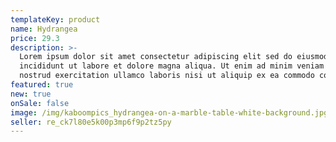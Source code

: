 ```yaml
---
templateKey: product
name: Hydrangea
price: 29.3
description: >-
  Lorem ipsum dolor sit amet consectetur adipiscing elit sed do eiusmod tempor
  incididunt ut labore et dolore magna aliqua. Ut enim ad minim veniam quis
  nostrud exercitation ullamco laboris nisi ut aliquip ex ea commodo consequat.
featured: true
new: true
onSale: false
image: /img/kaboompics_hydrangea-on-a-marble-table-white-background.jpg
seller: re_ck7l80e5k00p3mp6f9p2tz5py
---
```

